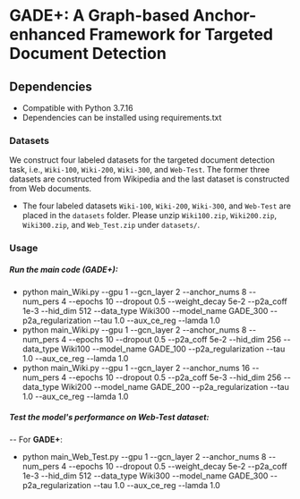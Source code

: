 # GADE+: A Graph-based Anchor-enhanced Framework for Targeted Document Detection

## Dependencies

* Compatible with Python 3.7.16
* Dependencies can be installed using requirements.txt


### Datasets
We construct four labeled datasets for the targeted document detection task, i.e., `Wiki-100`, `Wiki-200`, `Wiki-300`, and `Web-Test`. The former three datasets are
constructed from Wikipedia and the last dataset is constructed from Web documents.

* The four labeled datasets `Wiki-100`, `Wiki-200`, `Wiki-300`, and `Web-Test` are placed in the `datasets` folder. Please unzip `Wiki100.zip`, `Wiki200.zip`, `Wiki300.zip`, and `Web_Test.zip` under `datasets/`.

### Usage

##### Run the main code (**GADE+**):

* python main_Wiki.py --gpu 1 --gcn_layer 2 --anchor_nums 8 --num_pers 4 --epochs 10 --dropout 0.5 --weight_decay 5e-2 --p2a_coff 1e-3 --hid_dim 512 --data_type Wiki300 --model_name GADE_300 --p2a_regularization --tau 1.0 --aux_ce_reg --lamda 1.0
* python main_Wiki.py --gpu 1 --gcn_layer 2 --anchor_nums 8 --num_pers 4 --epochs 10 --dropout 0.5 --p2a_coff 5e-2 --hid_dim 256 --data_type Wiki100 --model_name GADE_100 --p2a_regularization --tau 1.0 --aux_ce_reg --lamda 1.0
* python main_Wiki.py --gpu 1 --gcn_layer 2 --anchor_nums 16 --num_pers 4 --epochs 10 --dropout 0.5 --p2a_coff 5e-3 --hid_dim 256 --data_type Wiki200 --model_name GADE_200 --p2a_regularization --tau 1.0 --aux_ce_reg --lamda 1.0


##### Test the model's performance on Web-Test dataset:

-- For **GADE+**:

* python main_Web_Test.py --gpu 1 --gcn_layer 2 --anchor_nums 8 --num_pers 4 --epochs 10 --dropout 0.5 --weight_decay 5e-2 --p2a_coff 1e-3 --hid_dim 512 --data_type Wiki300 --model_name GADE_300 --p2a_regularization --tau 1.0 --aux_ce_reg --lamda 1.0
